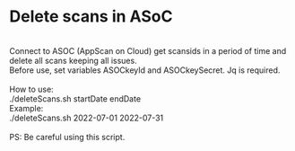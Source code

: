 # Delete scans in ASoC
<br>
Connect to ASOC (AppScan on Cloud) get scansids in a period of time and delete all scans keeping all issues.<br>
Before use, set variables ASOCkeyId and ASOCkeySecret. Jq is required.<br> 
<br>
How to use:<br>
./deleteScans.sh startDate endDate<br>
Example:<br>
./deleteScans.sh 2022-07-01 2022-07-31<br>
<br>
PS: Be careful using this script.

